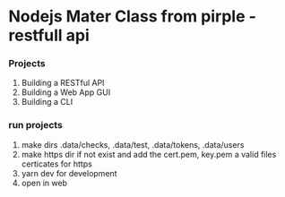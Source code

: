 <h1> Nodejs Mater Class from pirple - restfull api </h1>

<h3> Projects </h3>
<ol>
    <li>Building a RESTful API</li>
    <li>Building a Web App GUI</li>
    <li>Building a CLI</li>
</ol>
<h3>run projects</h3>
<ol>
    <li>make dirs .data/checks, .data/test, .data/tokens, .data/users</li>
    <li>make https dir if not exist and add the cert.pem, key.pem a valid files certicates for https</li>
    <li>yarn dev for development</li>
    <li>open in web</li>
</ol>
